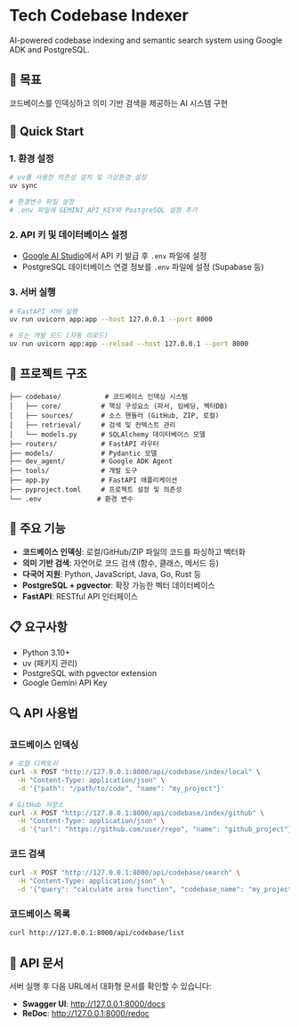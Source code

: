 # Tech Codebase Indexer

AI-powered codebase indexing and semantic search system using Google ADK and PostgreSQL.

## 🎯 목표
코드베이스를 인덱싱하고 의미 기반 검색을 제공하는 AI 시스템 구현

## 🚀 Quick Start

### 1. 환경 설정
```bash
# uv를 사용한 의존성 설치 및 가상환경 설정
uv sync

# 환경변수 파일 설정
# .env 파일에 GEMINI_API_KEY와 PostgreSQL 설정 추가
```

### 2. API 키 및 데이터베이스 설정
- [Google AI Studio](https://aistudio.google.com/apikey)에서 API 키 발급 후 `.env` 파일에 설정
- PostgreSQL 데이터베이스 연결 정보를 `.env` 파일에 설정 (Supabase 등)

### 3. 서버 실행
```bash
# FastAPI 서버 실행
uv run uvicorn app:app --host 127.0.0.1 --port 8000

# 또는 개발 모드 (자동 리로드)
uv run uvicorn app:app --reload --host 127.0.0.1 --port 8000
```

## 📁 프로젝트 구조
```
├── codebase/           # 코드베이스 인덱싱 시스템
│   ├── core/          # 핵심 구성요소 (파서, 임베딩, 벡터DB)
│   ├── sources/       # 소스 핸들러 (GitHub, ZIP, 로컬)
│   ├── retrieval/     # 검색 및 컨텍스트 관리
│   └── models.py      # SQLAlchemy 데이터베이스 모델
├── routers/           # FastAPI 라우터
├── models/            # Pydantic 모델
├── dev_agent/         # Google ADK Agent
├── tools/             # 개발 도구
├── app.py             # FastAPI 애플리케이션
├── pyproject.toml     # 프로젝트 설정 및 의존성
└── .env              # 환경 변수
```

## 🔧 주요 기능
- **코드베이스 인덱싱**: 로컬/GitHub/ZIP 파일의 코드를 파싱하고 벡터화
- **의미 기반 검색**: 자연어로 코드 검색 (함수, 클래스, 메서드 등)
- **다국어 지원**: Python, JavaScript, Java, Go, Rust 등
- **PostgreSQL + pgvector**: 확장 가능한 벡터 데이터베이스
- **FastAPI**: RESTful API 인터페이스

## 📋 요구사항
- Python 3.10+
- uv (패키지 관리)
- PostgreSQL with pgvector extension
- Google Gemini API Key

## 🔍 API 사용법

### 코드베이스 인덱싱
```bash
# 로컬 디렉토리
curl -X POST "http://127.0.0.1:8000/api/codebase/index/local" \
  -H "Content-Type: application/json" \
  -d '{"path": "/path/to/code", "name": "my_project"}'

# GitHub 저장소
curl -X POST "http://127.0.0.1:8000/api/codebase/index/github" \
  -H "Content-Type: application/json" \
  -d '{"url": "https://github.com/user/repo", "name": "github_project"}'
```

### 코드 검색
```bash
curl -X POST "http://127.0.0.1:8000/api/codebase/search" \
  -H "Content-Type: application/json" \
  -d '{"query": "calculate area function", "codebase_name": "my_project", "top_k": 5}'
```

### 코드베이스 목록
```bash
curl http://127.0.0.1:8000/api/codebase/list
```

## 📖 API 문서
서버 실행 후 다음 URL에서 대화형 문서를 확인할 수 있습니다:
- **Swagger UI**: http://127.0.0.1:8000/docs
- **ReDoc**: http://127.0.0.1:8000/redoc